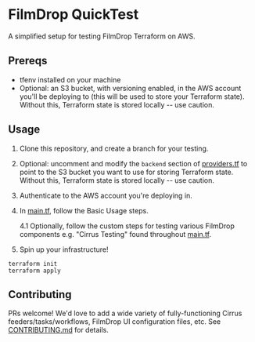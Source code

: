 # FilmDrop QuickTest

A simplified setup for testing FilmDrop Terraform on AWS. 

## Prereqs

- tfenv installed on your machine
- Optional: an S3 bucket, with versioning enabled, in the AWS account you'll be deploying to (this will be used to store your Terraform state). Without this, Terraform state is stored locally -- use caution.

## Usage

1. Clone this repository, and create a branch for your testing.

2. Optional: uncomment and modify the `backend` section of [providers.tf](./providers.tf) to point to the S3 bucket you want to use for storing Terraform state. Without this, Terraform state is stored locally -- use caution.

3. Authenticate to the AWS account you're deploying in.

4. In [main.tf](./main.tf), follow the Basic Usage steps.
    
    4.1 Optionally, follow the custom steps for testing various FilmDrop components e.g. "Cirrus Testing" found throughout [main.tf](./main.tf).

5. Spin up your infrastructure!

```HCL
terraform init
terraform apply
```

## Contributing

PRs welcome! We'd love to add a wide variety of fully-functioning Cirrus feeders/tasks/workflows, FilmDrop UI configuration files, etc. See [CONTRIBUTING.md](./CONTRIBUTING.md) for details.
